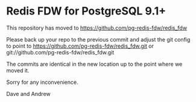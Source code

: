 Redis FDW for PostgreSQL 9.1+
==============================

This repository has moved to https://github.com/pg-redis-fdw/redis_fdw

Please back up your repo to the previous commit and adjust the git config to 
point to https://github.com/pg-redis-fdw/redis_fdw.git or 
git://github.com/pg-redis-fdw/redis_fdw.git

The commits are identical in the new location up to the point where we moved it.

Sorry for any inconvenience.

Dave and Andrew


